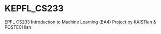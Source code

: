 # KEPFL_CS233
EPFL CS233 Introduction to Machine Learning (BA4) Project by KAISTian &amp; POSTECHian
